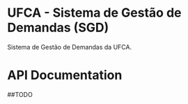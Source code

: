# UFCA - Sistema de Gestão de Demandas (SGD)

Sistema de Gestão de Demandas da UFCA. 

# API Documentation

##TODO